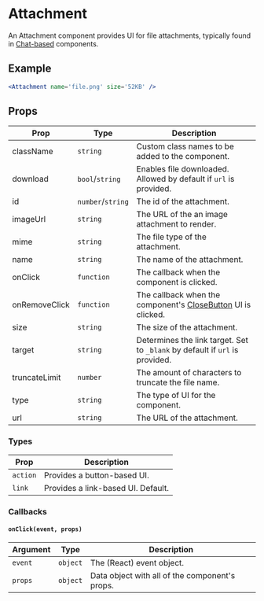 # Attachment

An Attachment component provides UI for file attachments, typically found in [Chat-based](../ChatTranscript) components.


## Example

```jsx
<Attachment name='file.png' size='52KB' />
```


## Props

| Prop | Type | Description |
| --- | --- | --- |
| className | `string` | Custom class names to be added to the component. |
| download | `bool`/`string` | Enables file downloaded. Allowed by default if `url` is provided. |
| id | `number`/`string` | The id of the attachment. |
| imageUrl | `string` | The URL of the an image attachment to render. |
| mime | `string` | The file type of the attachment. |
| name | `string` | The name of the attachment. |
| onClick | `function` | The callback when the component is clicked. |
| onRemoveClick | `function` | The callback when the component's [CloseButton](../../CloseButton) UI is clicked. |
| size | `string` | The size of the attachment. |
| target | `string` | Determines the link target. Set to `_blank` by default if `url` is provided. |
| truncateLimit | `number` | The amount of characters to truncate the file name. |
| type | `string` | The type of UI for the component. |
| url | `string` | The URL of the attachment. |


### Types

| Prop | Description |
| --- | --- |
| `action` | Provides a button-based UI. |
| `link` | Provides a link-based UI. Default. |


### Callbacks

#### `onClick(event, props)`

| Argument | Type | Description |
| --- | --- | --- |
| `event` | `object` | The (React) event object. |
| `props` | `object` | Data object with all of the component's props. |
